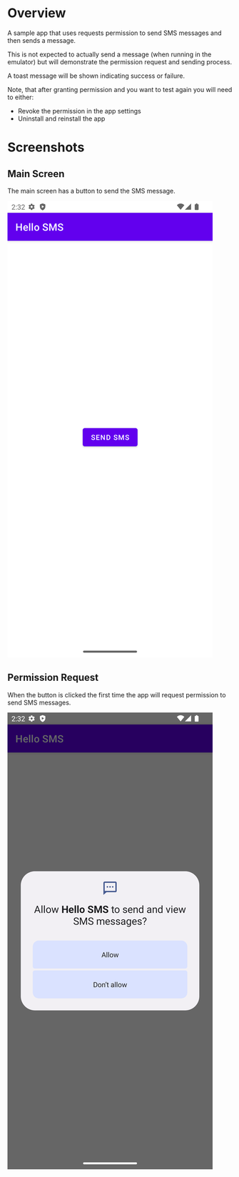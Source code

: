 # Overview

A sample app that uses requests permission to send SMS messages and then sends a message.

This is not expected to actually send a message (when running in the emulator) but will demonstrate
the permission request and sending process.

A toast message will be shown indicating success or failure.

Note, that after granting permission and you want to test again you will need to either:

* Revoke the permission in the app settings
* Uninstall and reinstall the app

# Screenshots

## Main Screen

The main screen has a button to send the SMS message.

![Hello SMS](../../images/hello_sms/hello_sms.png)

## Permission Request

When the button is clicked the first time the app will request permission to send SMS messages.

![Permission Request](../../images/hello_sms/permission_request.png)
